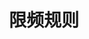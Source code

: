 ---
title: 限频规则
position_number: 3
parameters:
- name:
content:
content_markdown: 待定
left_code_blocks:
- code_block:
  title:
  language:
  right_code_blocks:
- code_block:
  title: JQuery
  language: javascript
---